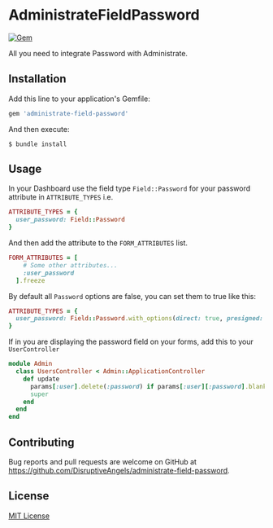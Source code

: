 # AdministrateFieldPassword
[![Gem](https://img.shields.io/gem/v/administrate-field-password.svg)]()

All you need to integrate Password with Administrate.

## Installation

Add this line to your application's Gemfile:

```ruby
gem 'administrate-field-password'
```

And then execute:
```
$ bundle install
```

## Usage

In your Dashboard use the field type `Field::Password` for your password attribute in `ATTRIBUTE_TYPES` i.e.
```ruby
ATTRIBUTE_TYPES = {
  user_password: Field::Password
}
```
And then add the attribute to the `FORM_ATTRIBUTES` list.
```ruby
FORM_ATTRIBUTES = [
    # Some other attributes...
    :user_password
  ].freeze
```

By default all `Password` options are false, you can set them to true like this:
```ruby
ATTRIBUTE_TYPES = {
  user_password: Field::Password.with_options(direct: true, presigned: true, multiple: true)
}
```

If in you are displaying the password field on your forms, add this to your `UserController`
```ruby
module Admin
  class UsersController < Admin::ApplicationController
    def update
      params[:user].delete(:password) if params[:user][:password].blank?
      super
    end
  end
end
```

## Contributing

Bug reports and pull requests are welcome on GitHub at https://github.com/DisruptiveAngels/administrate-field-password.

## License
[MIT License](https://github.com/DisruptiveAngels/administrate-field-password/blob/better_readme/LICENSE)


